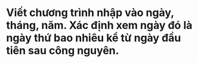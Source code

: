 # Viết chương trình nhập vào ngày, tháng, năm. Xác định xem ngày đó là ngày thứ bao nhiêu kể từ ngày đầu tiên sau công nguyên.